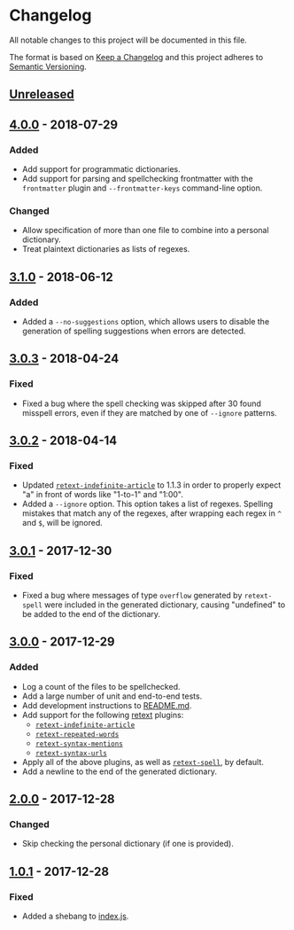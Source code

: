 # Changelog
All notable changes to this project will be documented in this file.

The format is based on [Keep a Changelog](http://keepachangelog.com/en/1.0.0/)
and this project adheres to [Semantic Versioning](http://semver.org/spec/v2.0.0.html).

## [Unreleased]

## [4.0.0] - 2018-07-29

### Added

- Add support for programmatic dictionaries.
- Add support for parsing and spellchecking frontmatter with the `frontmatter` plugin and `--frontmatter-keys` command-line option.

### Changed

- Allow specification of more than one file to combine into a personal dictionary.
- Treat plaintext dictionaries as lists of regexes.

## [3.1.0] - 2018-06-12

### Added

- Added a `--no-suggestions` option, which allows users to disable the generation of spelling suggestions when errors are detected.

## [3.0.3] - 2018-04-24

### Fixed

- Fixed a bug where the spell checking was skipped after 30 found misspell errors, even if they are matched by one of `--ignore` patterns.

## [3.0.2] - 2018-04-14

### Fixed

- Updated [`retext-indefinite-article`](https://github.com/retextjs/retext-indefinite-article) to 1.1.3 in order to properly expect "a" in front of words like "1-to-1" and "1:00".
- Added a `--ignore` option. This option takes a list of regexes. Spelling mistakes that match any of the regexes, after wrapping each regex in `^` and `$`, will be ignored.

## [3.0.1] - 2017-12-30

### Fixed

- Fixed a bug where messages of type `overflow` generated by `retext-spell` were included in the generated dictionary, causing "undefined" to be added to the end of the dictionary.

## [3.0.0] - 2017-12-29

### Added

- Log a count of the files to be spellchecked.
- Add a large number of unit and end-to-end tests.
- Add development instructions to [README.md](./README.md).
- Add support for the following [retext](https://github.com/retextjs/retext) plugins:
  - [`retext-indefinite-article`](https://github.com/retextjs/retext-indefinite-article)
  - [`retext-repeated-words`](https://github.com/retextjs/retext-repeated-words)
  - [`retext-syntax-mentions`](https://github.com/retextjs/retext-syntax-mentions)
  - [`retext-syntax-urls`](https://github.com/retextjs/retext-syntax-urls)
- Apply all of the above plugins, as well as [`retext-spell`](https://github.com/retextjs/retext-spell), by default.
- Add a newline to the end of the generated dictionary.

## [2.0.0] - 2017-12-28

### Changed

- Skip checking the personal dictionary (if one is provided).

## [1.0.1] - 2017-12-28

### Fixed

- Added a shebang to [index.js](./index.js).

[Unreleased]: https://github.com/tbroadley/spellchecker-cli/compare/v4.0.0...HEAD
[4.0.0]:      https://github.com/tbroadley/spellchecker-cli/compare/v3.1.0...v4.0.0
[3.1.0]:      https://github.com/tbroadley/spellchecker-cli/compare/v3.0.3...v3.1.0
[3.0.3]:      https://github.com/tbroadley/spellchecker-cli/compare/v3.0.2...v3.0.3
[3.0.2]:      https://github.com/tbroadley/spellchecker-cli/compare/v3.0.1...v3.0.2
[3.0.1]:      https://github.com/tbroadley/spellchecker-cli/compare/v3.0.0...v3.0.1
[3.0.0]:      https://github.com/tbroadley/spellchecker-cli/compare/v2.0.0...v3.0.0
[2.0.0]:      https://github.com/tbroadley/spellchecker-cli/compare/v1.0.1...v2.0.0
[1.0.1]:      https://github.com/tbroadley/spellchecker-cli/compare/v1.0.0...v1.0.1
